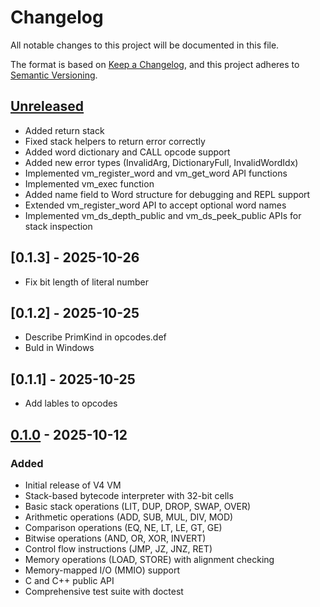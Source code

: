 # Changelog

All notable changes to this project will be documented in this file.

The format is based on [Keep a Changelog](https://keepachangelog.com/en/1.1.0/),
and this project adheres to [Semantic Versioning](https://semver.org/spec/v2.0.0.html).

## [Unreleased]
- Added return stack
- Fixed stack helpers to return error correctly
- Added word dictionary and CALL opcode support
- Added new error types (InvalidArg, DictionaryFull, InvalidWordIdx)
- Implemented vm_register_word and vm_get_word API functions
- Implemented vm_exec function
- Added name field to Word structure for debugging and REPL support
- Extended vm_register_word API to accept optional word names
- Implemented vm_ds_depth_public and vm_ds_peek_public APIs for stack inspection

## [0.1.3] - 2025-10-26
- Fix bit length of literal number

## [0.1.2] - 2025-10-25
- Describe PrimKind in opcodes.def
- Buld in Windows

## [0.1.1] - 2025-10-25
- Add lables to opcodes

## [0.1.0] - 2025-10-12

### Added
- Initial release of V4 VM
- Stack-based bytecode interpreter with 32-bit cells
- Basic stack operations (LIT, DUP, DROP, SWAP, OVER)
- Arithmetic operations (ADD, SUB, MUL, DIV, MOD)
- Comparison operations (EQ, NE, LT, LE, GT, GE)
- Bitwise operations (AND, OR, XOR, INVERT)
- Control flow instructions (JMP, JZ, JNZ, RET)
- Memory operations (LOAD, STORE) with alignment checking
- Memory-mapped I/O (MMIO) support
- C and C++ public API
- Comprehensive test suite with doctest

[unreleased]: https://github.com/kirisaki/V4/compare/v0.1.0...HEAD
[0.1.0]: https://github.com/kirisaki/V4/releases/tag/v0.1.0